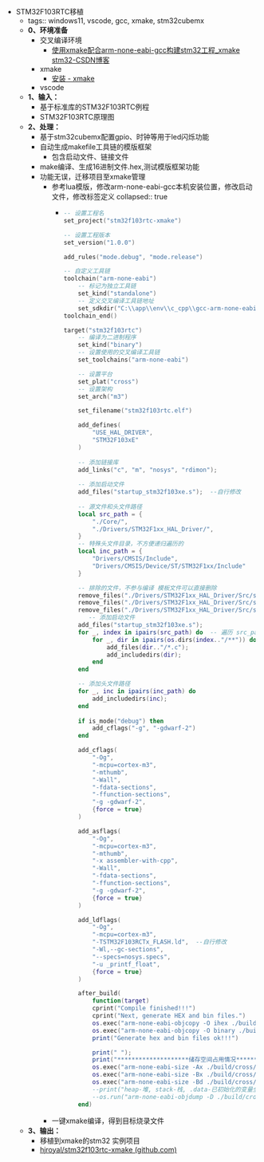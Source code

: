 - STM32F103RTC移植
	- tags:: windows11, vscode, gcc, xmake, stm32cubemx
	- **0、环境准备**
		- 交叉编译环境
			- [使用xmake配合arm-none-eabi-gcc构建stm32工程_xmake stm32-CSDN博客](https://blog.csdn.net/qq_36413982/article/details/126335895)
		- xmake
			- [安装 - xmake](https://xmake.io/#/zh-cn/guide/installation)
		- vscode
	- **1、输入：**
		- 基于标准库的STM32F103RTC例程
		- STM32F103RTC原理图
	- **2、处理：**
		- 基于stm32cubemx配置gpio、时钟等用于led闪烁功能
		- 自动生成makefile工具链的模版框架
			- 包含启动文件、链接文件
		- make编译、生成16进制文件.hex,测试模版框架功能
		- 功能无误，迁移项目至xmake管理
			- 参考lua模版，修改arm-none-eabi-gcc本机安装位置，修改启动文件，修改标签定义
			  collapsed:: true
				- ```lua
				  -- 设置工程名
				  set_project("stm32f103rtc-xmake")
				  
				  -- 设置工程版本
				  set_version("1.0.0")
				  
				  add_rules("mode.debug", "mode.release")
				  
				  -- 自定义工具链
				  toolchain("arm-none-eabi")
				      -- 标记为独立工具链
				      set_kind("standalone")
				      -- 定义交叉编译工具链地址
				      set_sdkdir("C:\\app\\env\\c_cpp\\gcc-arm-none-eabi") --自行修改
				  toolchain_end()
				  
				  target("stm32f103rtc")
				      -- 编译为二进制程序
				      set_kind("binary") 
				      -- 设置使用的交叉编译工具链
				      set_toolchains("arm-none-eabi")  
				  
				      -- 设置平台
				      set_plat("cross")
				      -- 设置架构
				      set_arch("m3")
				  
				      set_filename("stm32f103rtc.elf")
				  
				      add_defines(
				          "USE_HAL_DRIVER",
				          "STM32F103xE"
				      )
				      
				      -- 添加链接库
				      add_links("c", "m", "nosys", "rdimon");
				      
				      -- 添加启动文件
				      add_files("startup_stm32f103xe.s");  --自行修改
				      
				      -- 源文件和头文件路径
				      local src_path = {
				          "./Core/",
				          "./Drivers/STM32F1xx_HAL_Driver/",
				      }
				      -- 特殊头文件目录，不方便递归遍历的
				      local inc_path = {
				          "Drivers/CMSIS/Include",
				          "Drivers/CMSIS/Device/ST/STM32F1xx/Include"
				      }
				  
				      -- 排除的文件，不参与编译 模板文件可以直接删除
				      remove_files("./Drivers/STM32F1xx_HAL_Driver/Src/stm32f1xx_hal_timebase_tim_template.c")
				      remove_files("./Drivers/STM32F1xx_HAL_Driver/Src/stm32f1xx_hal_timebase_rtc_alarm_template.c")
				      remove_files("./Drivers/STM32F1xx_HAL_Driver/Src/stm32f1xx_hal_msp_template.c")
				         -- 添加启动文件
				      add_files("startup_stm32f103xe.s");
				      for _, index in ipairs(src_path) do  -- 遍历 src_path
				          for _, dir in ipairs(os.dirs(index.."/**")) do  -- 递归搜索子目录
				              add_files(dir.."/*.c"); 
				              add_includedirs(dir);
				          end
				      end
				  
				      -- 添加头文件路径
				      for _, inc in ipairs(inc_path) do
				          add_includedirs(inc);
				      end
				     
				      if is_mode("debug") then 
				          add_cflags("-g", "-gdwarf-2")
				      end
				  
				      add_cflags(
				          "-Og",
				          "-mcpu=cortex-m3",
				          "-mthumb",
				          "-Wall",
				          "-fdata-sections",
				          "-ffunction-sections",
				          "-g -gdwarf-2",
				          {force = true}
				      )
				  
				      add_asflags(
				          "-Og",
				          "-mcpu=cortex-m3",
				          "-mthumb",
				          "-x assembler-with-cpp",
				          "-Wall",
				          "-fdata-sections", 
				          "-ffunction-sections",
				          "-g -gdwarf-2",
				          {force = true}
				      )
				  
				      add_ldflags(
				          "-Og",
				          "-mcpu=cortex-m3",
				          "-TSTM32F103RCTx_FLASH.ld",  --自行修改
				          "-Wl,--gc-sections",
				          "--specs=nosys.specs",
				          "-u _printf_float",  
				          {force = true}
				      )
				  
				      after_build(
				          function(target)
				          cprint("Compile finished!!!")
				          cprint("Next, generate HEX and bin files.")
				          os.exec("arm-none-eabi-objcopy -O ihex ./build/cross/m3/release/stm32f103rtc.elf ./build/stm32f103rtc.hex")
				          os.exec("arm-none-eabi-objcopy -O binary ./build/cross/m3/release/stm32f103rtc.elf ./build/stm32f103rtc.bin")
				          print("Generate hex and bin files ok!!!")
				  
				          print(" ");
				          print("********************储存空间占用情况*****************************")
				          os.exec("arm-none-eabi-size -Ax ./build/cross/m3/release/stm32f103rtc.elf")
				          os.exec("arm-none-eabi-size -Bx ./build/cross/m3/release/stm32f103rtc.elf")
				          os.exec("arm-none-eabi-size -Bd ./build/cross/m3/release/stm32f103rtc.elf")
				          --print("heap-堆, stack-栈, .data-已初始化的变量全局/静态变量, .bss-未初始化的data, .text-代码和常量")
				          --os.run("arm-none-eabi-objdump -D ./build/cross/m3/release/demo.elf > demo.s")
				      end)
				  
				  ```
			- 一键xmake编译，得到目标烧录文件
	- **3、输出：**
		- 移植到xmake的stm32 实例项目
		- [hjroyal/stm32f103rtc-xmake (github.com)](https://github.com/hjroyal/stm32f103rtc-xmake)